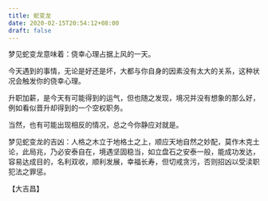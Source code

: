 ```yaml
---
title: 蛇变龙
date: 2020-02-15T20:54:12+08:00
draft: false
---
```


梦见蛇变龙意味着：侥幸心理占据上风的一天。

今天遇到的事情，无论是好还是坏，大都与你自身的因素没有太大的关系，这种状况会触发你的侥幸心理。

升职加薪，是今天有可能得到的运气，但也随之发现，境况并没有想象的那么好，例如看似晋升却得到的一个空权职务。

当然，也有可能出现相反的情况，总之今你静应对就是。

梦见蛇变龙的吉凶：人格之木立于地格土之上，顺应天地自然之妙配，莫作木克土论，此局兆，乃必安泰自在，境遇坚固稳当，如立盘石之安泰一般，能成功发达，容易达成目的，名利双收，顺利发展，幸福长寿，但切戒贪污，否则招凶以受渎职犯法之罪惩。

【大吉昌】